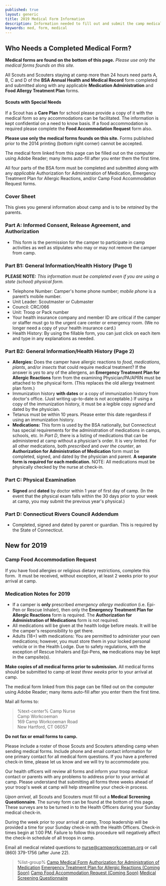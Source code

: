 ```yaml
---
published: true
layout: generic
title: 2019 Medical Form Information
description: Information needed to fill out and submit the camp medical form.
keywords: med, form, medical
---
```


## Who Needs a Completed Medical Form?

<div class="alert alert-info">
<strong>Medical forms are found on the bottom of this page.</strong> <em>Please use only the medical forms founds on this site.</em>
</div>

All Scouts and Scouters staying at camp more than 24 hours need parts A, B, C and D of the **BSA Annual Health and Medical Record** form completed and submitted along with any applicable **Medication Administration** and **Food Allergy Treatment Plan** forms.

#### Scouts with Special Needs

If a Scout has a **Care Plan** for school please provide a copy of it with the medical form so any accommodations can be facilitated.  The information is kept confidential on a need to know basis. If a food accommodation is required please complete the **Food Accommodation Request** form also.

<div class="alert alert-info">
<strong>Please use only the medical forms founds on this site.</strong> Forms published prior to the 2014 printing (bottom right corner) cannot be accepted.

The medical form linked from this page can be filled out on the computer using Adobe Reader; many items auto-fill after you enter them the first time.
</div>

All four parts of the BSA form must be completed and submitted along with any *applicable* Authorization for Administration of Medication, Emergency Treatment Plan for Allergic Reactions, and/or Camp Food Accommodation Request forms.

### Cover Sheet

This gives you general information about camp and is to be *retained* by the parents.

### Part A: Informed Consent, Release Agreement, and Authorization

* This form is the permission for the camper to participate in camp activities as well as stipulates who may or may not remove the camper from camp.

### Part B1: General Information/Health History (Page 1)

**PLEASE NOTE:** *This information must be completed even if you are using a state (school) physical form.*

* Telephone Number: Camper's home phone number; *mobile phone* is a parent’s mobile number.
* Unit Leader: Scoutmaster or Cubmaster
* Council: CRC/066
* Unit: Troop or Pack number
* Your health insurance company and member ID are critical if the camper or staffer must go to the urgent care center or emergency room. (We no longer need a copy of your health insurance card.) 
* Health History: By using the fillable form, you can just click on each item and type in any explanations as needed.

### Part B2: General Information/Health History (Page 2)

* **Allergies:** Does the camper have allergic reactions to *food*, *medications*, *plants*, and/or *insects* that could require medical treatment? If the answer is *yes* to any of the allergens, an **Emergency Treatment Plan for Allergic Reactions** form from the examining Physician/PA/APRN must be attached to the physical form. (This replaces the old allergy treatment plan form.)
* Immunization history **with dates** or a copy of immunization history from doctor's office. (Just writing up-to-date is not acceptable.) If using a copy of the immunization history, it must be a legible copy *signed* and dated by the physician.
* Tetanus must be within 10 years. Please enter this date regardless if using an immunization history. 
* **Medications:** This form is used by the BSA nationally, but Connecticut has special requirements for the administration of medications in camps, schools, etc. In *Part D*, there is a listing of medications that can be administered at camp without a physician's order. It is very limited. For all other medications, both *prescribed* and *over the counter*, an **Authorization for Administration of Medication** form must be completed, signed, and dated by the physician and parent. **A separate form is required for each medication.** NOTE: All medications must be physically checked by the nurse at check-in.

### Part C: Physical Examination

* **Signed** and **dated** by doctor within 1 year of first day of camp. (In the event that the physical exam falls within the 30 days prior to your week at camp, you may submit the previous year's physical.)

### Part D: Connecticut Rivers Council Addendum

* Completed, signed and dated by parent or guardian. This is required by the State of Connecticut.

## New for 2019

### Camp Food Accommodation Request

If you have food allergies or religious dietary restrictions, complete this form.  It must be received, without exception, at least 2 weeks prior to your arrival at camp.

### Medication Notes for 2019

* If a camper is **only** prescribed *emergency allergy medication* (i.e. Epi-Pen or Rescue Inhaler), then only the **Emergency Treatment Plan for Allergic Reactions** form is required. The **Authorization for Administration of Medications** form is not required.
* All medications will be given at the health lodge before meals. It will be the camper's responsibility to get there.
* Adults (18+) with medications: You are permitted to administer your own medications; however, you must store them in your locked personal vehicle or in the Health Lodge. Due to safety regulations, with the exception of Rescue Inhalers and Epi-Pens, **no** medications may be kept in the campsite(s).

<div class="alert alert-info">
<strong>Make copies of all medical forms prior to submission.</strong> All medical forms should be submitted to camp <em>at least three weeks</em> prior to your arrival at camp.

The medical form linked from this page can be filled out on the computer using Adobe Reader; many items auto-fill after you enter them the first time.
</div>

Mail all forms to:
> %text-center%
> Camp Nurse<br/>
> Camp Workcoeman<br/>
> 169 Camp Workcoeman Road<br/>
> New Hartford, CT 06057<br/>

**Do not fax or email forms to camp.**

Please include a roster of those Scouts and Scouters attending camp when sending medical forms. Include phone and email contact information for one primary contact for all medical form questions. If you have a preferred check-in time, please let us know and we will try to accommodate you.

Our health officers will review all forms and inform your troop medical contact or parents with any problems to address prior to your arrival at camp. Please understand that submitting all forms three weeks ahead of your troop's week at camp will help streamline your check-in process.

*Upon arrival*, all Scouts and Scouters must fill out a **Medical Screening Questionnaire**. The survey form can be found at the bottom of this page. These surveys are to be turned in to the Health Officers during your Sunday medical check-in.

During the week prior to your arrival at camp, Troop leadership will be provided a time for your Sunday check-in with the Health Officers. Check-in times begin at 1:00 PM. Failure to follow this procedure will negatively affect the check-in schedule of all troops in camp.

Email all medical related questions to [nurse@campworkcoeman.org](mailto:nurse@campworkcoeman.org) or call (860) 379-1756 (after June 22).

> %list-group%
> <a href="{{ site.url }}/pdf/2015/health-form.pdf" class="list-group-item">Camp Medical Form</a>
> <a href="{{ site.url }}/pdf/2015/med-admin.pdf" class="list-group-item">Authorization for Administration of Medication</a>
> <a href="" class="list-group-item">Emergency Treatment Plan for Allergic Reactions (Coming Soon)</a>
> <a href="" class="list-group-item">Camp Food Accommodation Request (Coming Soon)</a>
> <a href="{{ site.url }}/pdf/2019/medical-questionnaire.pdf" class="list-group-item">Medical Screening Questionnaire</a>

